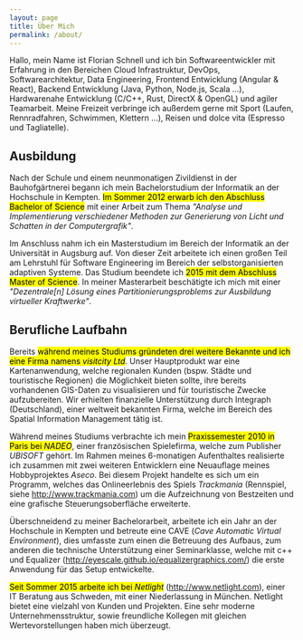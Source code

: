 ```yaml
---
layout: page
title: Über Mich
permalink: /about/
---
```


Hallo, mein Name ist Florian Schnell und ich bin Softwareentwickler mit Erfahrung in den Bereichen Cloud Infrastruktur, DevOps, Softwarearchitektur, Data Engineering, Frontend Entwicklung (Angular & React), Backend Entwicklung (Java, Python, Node.js, Scala ...), Hardwarenahe Entwicklung (C/C++, Rust, DirectX & OpenGL) und agiler Teamarbeit. Meine Freizeit verbringe ich außerdem gerne mit Sport (Laufen, Rennradfahren, Schwimmen, Klettern ...), Reisen und dolce vita (Espresso und Tagliatelle).

## Ausbildung

Nach der Schule und einem neunmonatigen Zivildienst in der Bauhofgärtnerei begann ich mein Bachelorstudium der Informatik an der Hochschule in Kempten. <mark>Im Sommer 2012 erwarb ich den Abschluss Bachelor of Science</mark> mit einer Arbeit zum Thema *"Analyse und Implementierung verschiedener Methoden zur Generierung von Licht und Schatten in der Computergrafik"*.

Im Anschluss nahm ich ein Masterstudium im Bereich der Informatik an der Universität in Augsburg auf. Von dieser Zeit arbeitete ich einen großen Teil am Lehrstuhl für Software Engineering im Bereich der selbstorganisierten adaptiven Systeme. Das Studium beendete ich <mark>2015 mit dem Abschluss Master of Science</mark>. In meiner Masterarbeit beschätigte ich mich mit einer *"Dezentrale[n] Lösung eines Partitionierungsproblems zur Ausbildung virtueller Kraftwerke"*.

## Berufliche Laufbahn

Bereits <mark>während meines Studiums gründeten drei weitere Bekannte und ich eine Firma namens *visitcity Ltd*</mark>. Unser Hauptprodukt war eine Kartenanwendung, welche regionalen Kunden (bspw. Städte und touristische Regionen) die Möglichkeit bieten sollte, ihre bereits vorhandenen GIS-Daten zu visualisieren und für touristische Zwecke aufzubereiten. Wir erhielten finanzielle Unterstützung durch Integraph (Deutschland), einer weltweit bekannten Firma, welche im Bereich des Spatial Information Management tätig ist.

Während meines Studiums verbrachte ich mein <mark>Praxissemester 2010 in Paris bei *NADEO*</mark>, einer französischen Spielefirma, welche zum Publisher *UBISOFT* gehört. Im Rahmen meines 6-monatigen Aufenthaltes realisierte ich zusammen mit zwei weiteren Entwicklern eine Neuauflage meines Hobbyprojektes *Aseco*. Bei diesem Projekt handelte es sich um ein Programm, welches das Onlineerlebnis des Spiels *Trackmania* (Rennspiel, siehe http://www.trackmania.com) um die Aufzeichnung von Bestzeiten und eine grafische Steuerungsoberfläche erweiterte.

Überschneidend zu meiner Bachelorarbeit, arbeitete ich ein Jahr an der Hochschule in Kempten und betreute eine CAVE (*Cave Automatic Virtual Environment*), dies umfasste zum einen die Betreuung des Aufbaus, zum anderen die technische Unterstützung einer Seminarklasse, welche mit c++ und Equalizer (http://eyescale.github.io/equalizergraphics.com/) die erste Anwendung für das Setup entwickelte.

<mark>Seit Sommer 2015 arbeite ich bei *Netlight*</mark> (http://www.netlight.com), einer IT Beratung aus Schweden, mit einer Niederlassung in München. Netlight bietet eine vielzahl von Kunden und Projekten. Eine sehr moderne Unternehmensstruktur, sowie freundliche Kollegen mit gleichen Wertevorstellungen haben mich überzeugt.